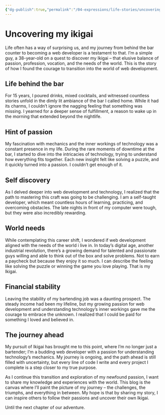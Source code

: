 ```yaml
---
{"dg-publish":true,"permalink":"/04-expressions/life-stories/uncovering-my-ikigai/","title":"Uncovering my ikigai","tags":["personal","career"]}
---
```



# Uncovering my ikigai

Life often has a way of surprising us, and my journey from behind the bar counter to becoming a web developer is a testament to that. I’m a simple guy, a 38-year-old on a quest to discover my Ikigai – that elusive balance of passion, profession, vocation, and the needs of the world. This is the story of how I found the courage to transition into the world of web development.

## Life behind the bar

For 15 years, I poured drinks, mixed cocktails, and witnessed countless stories unfold in the dimly lit ambiance of the bar I called home. While it had its charms, I couldn’t ignore the nagging feeling that something was missing. I yearned for a deeper sense of fulfillment, a reason to wake up in the morning that extended beyond the nightlife.

## Hint of passion

My fascination with mechanics and the inner workings of technology was a constant presence in my life. During the rare moments of downtime at the bar, I started to dive into the intricacies of technology, trying to understand how everything fits together. Each new insight felt like solving a puzzle, and it quickly turned into a passion. I couldn’t get enough of it.

## Self discovery

As I delved deeper into web development and technology, I realized that the path to mastering this craft was going to be challenging. I am a self-taught developer, which meant countless hours of learning, practicing, and overcoming obstacles. The late nights in front of my computer were tough, but they were also incredibly rewarding.

## World needs

While contemplating this career shift, I wondered if web development aligned with the needs of the world i live in. In today’s digital age, another industrial revolution, there’s a growing demand for talented and passionate guys willing and able to think out of the box and solve problems. Not to earn a paycheck but because they enjoy it so much. I can describe the feeling like solving the puzzle or winning the game you love playing. That is my Ikigai.

## Financial stability

Leaving the stability of my bartending job was a daunting prospect. The steady income had been my lifeline, but my growing passion for web development and understanding technology’s inner workings gave me the courage to embrace the unknown. I realized that I could be paid for something I loved and believed in.

## The journey ahead

My pursuit of Ikigai has brought me to this point, where I’m no longer just a bartender; I’m a budding web developer with a passion for understanding technology’s mechanics. My journey is ongoing, and the path ahead is still filled with uncertainty, but every line of code I write and every project I complete is a step closer to my true purpose.

As I continue this transition and exploration of my newfound passion, I want to share my knowledge and experiences with the world. This blog is the canvas where I’ll paint the picture of my journey – the challenges, the triumphs, and everything in between. My hope is that by sharing my story, I can inspire others to follow their passions and uncover their own Ikigai.

Until the next chapter of our adventure.

